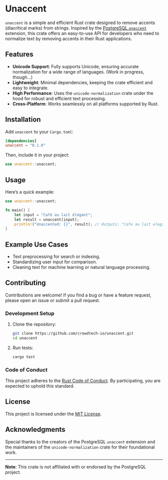 # Unaccent

`unaccent` is a simple and efficient Rust crate designed to remove accents (diacritical marks) from strings. Inspired by the [PostgreSQL `unaccent`](https://www.postgresql.org/docs/current/unaccent.html) extension, this crate offers an easy-to-use API for developers who need to normalize text by removing accents in their Rust applications.

## Features

- **Unicode Support**: Fully supports Unicode, ensuring accurate normalization for a wide range of languages. (Work in progress, though...)
- **Lightweight**: Minimal dependencies, keeping the crate efficient and easy to integrate.
- **High Performance**: Uses the `unicode-normalization` crate under the hood for robust and efficient text processing.
- **Cross-Platform**: Works seamlessly on all platforms supported by Rust.

## Installation

Add `unaccent` to your `Cargo.toml`:

```toml
[dependencies]
unaccent = "0.1.0"
```

Then, include it in your project:

```rust
use unaccent::unaccent;
```

## Usage

Here’s a quick example:

```rust
use unaccent::unaccent;

fn main() {
    let input = "Café au lait élégant";
    let result = unaccent(input);
    println!("Unaccented: {}", result); // Outputs: "Cafe au lait elegant"
}
```

## Example Use Cases

- Text preprocessing for search or indexing.
- Standardizing user input for comparison.
- Cleaning text for machine learning or natural language processing.

## Contributing

Contributions are welcome! If you find a bug or have a feature request, please open an issue or submit a pull request.

### Development Setup

1. Clone the repository:

   ```sh
   git clone https://github.com/crowdtech-io/unaccent.git
   cd unaccent
   ```

2. Run tests:

   ```sh
   cargo test
   ```

### Code of Conduct

This project adheres to the [Rust Code of Conduct](https://www.rust-lang.org/policies/code-of-conduct). By participating, you are expected to uphold this standard.

## License

This project is licensed under the [MIT License](./LICENSE).

## Acknowledgments

Special thanks to the creators of the PostgreSQL `unaccent` extension and the maintainers of the `unicode-normalization` crate for their foundational work.

---

**Note**: This crate is not affiliated with or endorsed by the PostgreSQL project.


